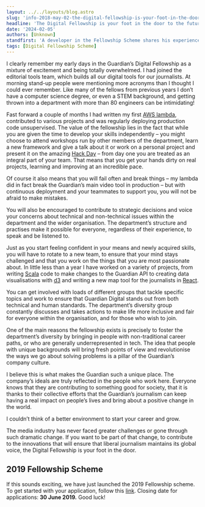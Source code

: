 ```yaml
---
layout: ../../layouts/blog.astro
slug: 'info-2018-may-02-the-digital-fellowship-is-your-foot-in-the-door-to-the-future-of-news'
headline: 'The Digital Fellowship is your foot in the door to the future of news'
date: '2024-02-05'
authors: [Unknown]
standfirst: 'A developer in the Fellowship Scheme shares his experiences of his first year at the Guardian'
tags: [Digital Fellowship Scheme]
---
```


I clearly remember my early days in the Guardian’s Digital Fellowship as a mixture of excitement and being totally overwhelmed. I had joined the editorial tools team, which builds all our digital tools for our journalists. At morning stand-up people were mentioning more acronyms than I thought I could ever remember. Like many of the fellows from previous years I don’t have a computer science degree, or even a STEM background, and getting thrown into a department with more than 80 engineers can be intimidating!

Fast forward a couple of months I had written my first [AWS lambda](https://aws.amazon.com/lambda/), contributed to various projects and was regularly deploying production code unsupervised. The value of the fellowship lies in the fact that while you are given the time to develop your skills independently – you might choose to attend workshops run by other members of the department, learn a new framework and give a talk about it or work on a personal project and present it on the amazing [Hack Day](https://www.theguardian.com/info/live/2018/apr/23/guardian-digital-hackday-april-2018) – from day one you are treated as an integral part of your team. That means that you get your hands dirty on real projects, learning and improving at an incredible pace.

Of course it also means that you will fail often and break things – my lambda did in fact break the Guardian’s main video tool in production – but with continuous deployment and your teammates to support you, you will not be afraid to make mistakes.

You will also be encouraged to contribute to strategic decisions and voice your concerns about technical and non-technical issues within the department and the wider organisation. The department’s structure and practises make it possible for everyone, regardless of their experience, to speak and be listened to.

Just as you start feeling confident in your means and newly acquired skills, you will have to rotate to a new team, to ensure that your mind stays challenged and that you work on the things that you are most passionate about. In little less than a year I have worked on a variety of projects, from writing [Scala](https://www.scala-lang.org/) code to make changes to the Guardian API to creating data visualisations with [d3](https://d3js.org/) and writing a new map tool for the journalists in [React](https://reactjs.org/).

You can get involved with loads of different groups that tackle specific topics and work to ensure that Guardian Digital stands out from both technical and human standards. The department’s diversity group constantly discusses and takes actions to make life more inclusive and fair for everyone within the organisation, and for those who wish to join.

One of the main reasons the fellowship exists is precisely to foster the department’s diversity by bringing in people with non-traditional career paths, or who are generally underrepresented in tech. The idea that people with unique backgrounds will bring fresh points of view and revolutionise the ways we go about solving problems is a pillar of the Guardian’s company culture.

I believe this is what makes the Guardian such a unique place. The company’s ideals are truly reflected in the people who work here. Everyone knows that they are contributing to something good for society, that it is thanks to their collective efforts that the Guardian’s journalism can keep having a real impact on people’s lives and bring about a positive change in the world.

I couldn’t think of a better environment to start your career and grow.

The media industry has never faced greater challenges or gone through such dramatic change. If you want to be part of that change, to contribute to the innovations that will ensure that liberal journalism maintains its global voice, the Digital Fellowship is your foot in the door.

2019 Fellowship Scheme
----------------------

If this sounds exciting, we have just launched the 2019 Fellowship scheme. To get started with your application, follow this [link](https://workforus.theguardian.com/jobs/kin0001nh/). Closing date for applications: **30 June 2019.** Good luck!
